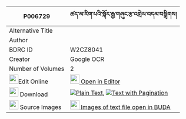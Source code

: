 |P006729|ཚད་མ་རིག་པའི་སྐོར་རྒྱ་གཞུང་རྩ་འགྲེལ་བདམ་བསྒྲིགས། 
| --- | --- 
|Alternative Title |
|Author | 
|BDRC ID | W2CZ8041
|Creator | Google OCR
|Number of Volumes| 2
|<img width="25" src="https://img.icons8.com/color/25/000000/edit-property.png">Edit Online| [<img width="25" src="https://avatars.githubusercontent.com/u/45091458?s=200&v=4"> Open in Editor](http://editor.openpecha.org/P006729)
|<img width="25" src="https://img.icons8.com/fluent/48/000000/download-2.png"/>  Download | [![](https://img.icons8.com/color/20/000000/txt.png)Plain Text](https://github.com/Openpecha/P006729/releases/download/v1/tsema_rigpa_i_kor_gya_shyung_t_plain_P006729.zip), [![](https://img.icons8.com/color/20/000000/txt.png)Text with Pagination](https://github.com/Openpecha/P006729/releases/download/v1/tsema_rigpa_i_kor_gya_shyung_t_pages_P006729.zip)
|<img width="25" src="https://img.icons8.com/plasticine/100/000000/pictures-folder.png"/>  Source Images | [<img width="25" src="https://library.bdrc.io/icons/BUDA-small.svg"> Images of text file open in BUDA](https://library.bdrc.io/show/bdr:W2CZ8041)